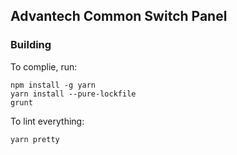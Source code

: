 ## Advantech Common Switch Panel
### Building

To complie, run:

```
npm install -g yarn
yarn install --pure-lockfile
grunt
```

To lint everything:

```
yarn pretty
